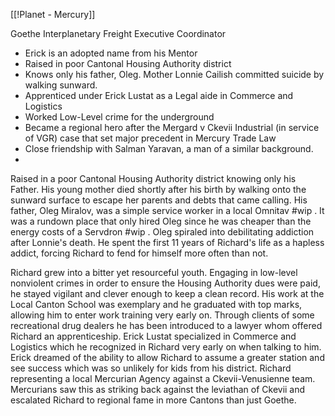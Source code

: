 [[!Planet - Mercury]]

Goethe Interplanetary Freight 
Executive Coordinator 
 - Erick is an adopted name from his Mentor
 - Raised in poor Cantonal Housing Authority district
 - Knows only his father, Oleg. Mother Lonnie Cailish committed suicide by walking sunward.
 - Apprenticed under Erick Lustat as a Legal aide in Commerce and Logistics
 - Worked Low-Level crime for the underground
 - Became a regional hero after the Mergard v Ckevii Industrial (in service of VGR) case that set major precedent in Mercury Trade Law
 - Close friendship with Salman Yaravan, a man of a similar background.
 - 

Raised in a poor Cantonal Housing Authority district knowing only his Father. His young mother died shortly after his birth by walking onto the sunward surface to escape her parents and debts that came calling. His father, Oleg Miralov, was a simple service worker in a local Omnitav #wip . It was a rundown place that only hired Oleg since he was cheaper than the energy costs of a Servdron #wip . Oleg spiraled into debilitating addiction after Lonnie's death. He spent the first 11 years of Richard's life as a hapless addict, forcing Richard to fend for himself more often than not. 

Richard grew into a bitter yet resourceful youth. Engaging in low-level nonviolent crimes in order to ensure the Housing Authority dues were paid, he stayed vigilant and clever enough to keep a clean record. His work at the Local Canton School was exemplary and he graduated with top marks, allowing him to enter work training very early on. Through clients of some recreational drug dealers he has been introduced to a lawyer whom offered Richard an apprenticeship. Erick Lustat specialized in Commerce and Logistics which he recognized in Richard very early on when talking to him. Erick dreamed of the ability to allow Richard to assume a greater station and see success which was so unlikely for kids from his district. Richard representing a local Mercurian Agency against a Ckevii-Venusienne team. Mercurians saw this as striking back against the leviathan of Ckevii and escalated Richard to regional fame in more Cantons than just Goethe. 